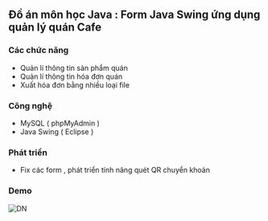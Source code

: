 
## Đồ án môn học Java : Form Java Swing ứng dụng quản lý quán Cafe 


### Các chức năng

- Quản lí thông tin sản phẩm quán
- Quản lí thông tin hóa đơn quán
- Xuất hóa đơn bằng nhiều loại file



### Công nghệ

- MySQL ( phpMyAdmin )
- Java Swing ( Eclipse )

### Phát triển 
-  Fix các form , phát triển tính năng quét QR chuyển khoản

### Demo
![DN](https://github.com/user-attachments/assets/e0c55b12-ebf5-48b3-b24d-a66b10b3d457)



